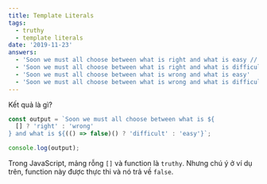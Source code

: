 ```yaml
---
title: Template Literals
tags:
  - truthy
  - template literals
date: '2019-11-23'
answers:
  - 'Soon we must all choose between what is right and what is easy // correct'
  - 'Soon we must all choose between what is right and what is difficult'
  - 'Soon we must all choose between what is wrong and what is easy'
  - 'Soon we must all choose between what is wrong and what is difficult'
---
```


Kết quả là gì?

```javascript
const output = `Soon we must all choose between what is ${
  [] ? 'right' : 'wrong'
} and what is ${(() => false)() ? 'difficult' : 'easy'}`;

console.log(output);
```

<!-- explanation -->

Trong JavaScript, mảng rỗng `[]` và function là `truthy`. Nhưng chú ý ở ví dụ trên, function này được thực thi và nó trả về `false`.
